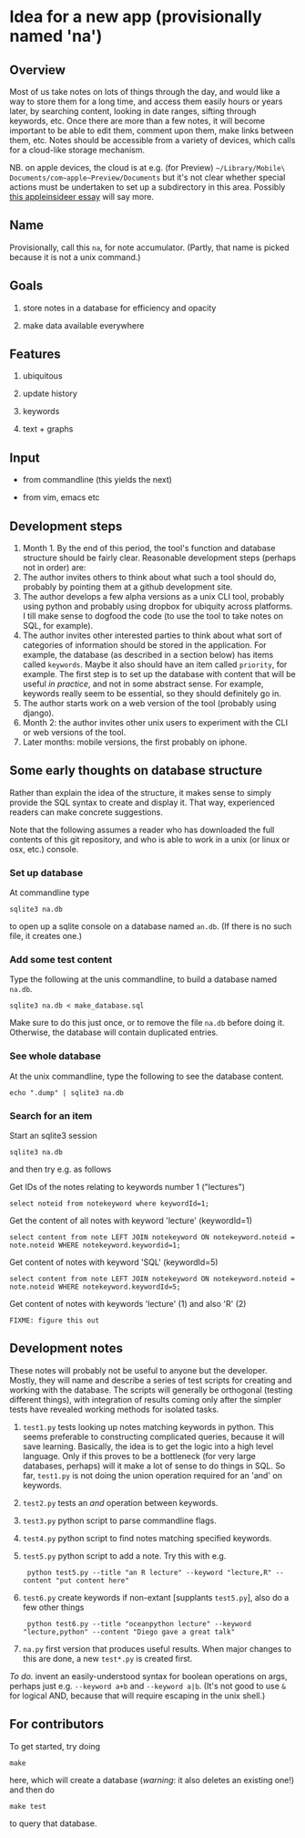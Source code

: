 # Idea for a new app (provisionally named 'na')

## Overview

Most of us take notes on lots of things through the day, and would like a way
to store them for a long time, and access them easily hours or years later, by
searching content, looking in date ranges, sifting through keywords, etc.  Once
there are more than a few notes, it will become important to be able to edit
them, comment upon them, make links between them, etc.  Notes should be
accessible from a variety of devices, which calls for a cloud-like storage
mechanism.

NB. on apple devices, the cloud is at e.g. (for Preview) ``~/Library/Mobile\
Documents/com~apple~Preview/Documents`` but it's not clear whether special
actions must be undertaken to set up a subdirectory in this area.  Possibly
[this appleinsideer
essay](http://appleinsider.com/articles/11/11/02/hidden_drop_box_feature_in_mac_os_x_lion_lets_you_sync_files_across_macs)
will say more.

## Name

Provisionally, call this ``na``, for note accumulator.  (Partly, that name is
picked because it is not a unix command.)


## Goals

1. store notes in a database for efficiency and opacity

2. make data available everywhere


## Features

1. ubiquitous

2. update history

3. keywords 

4. text + graphs


## Input

* from commandline (this yields the next)

* from vim, emacs etc


## Development steps

1. Month 1.  By the end of this period, the tool's function and database
   structure should be fairly clear.  Reasonable development steps (perhaps not
in order) are:
  1. The author invites others to think about what such a tool should do,
probably by pointing them at a github development site.
  2. The author develops a few alpha versions as a unix CLI tool, probably
using python and probably using dropbox for ubiquity across platforms.  I till
make sense to dogfood the code (to use the tool to take notes on SQL, for
example).
  3. The author invites other interested parties to think about what sort of
categories of information should be stored in the application.  For example,
the database (as described in a section below) has items called ``keywords``.
Maybe it also should have an item called ``priority``, for example.  The first
step is to set up the database with content that will be useful *in practice*,
and not in some abstract sense.  For example, keywords really seem to be essential,
so they should definitely go in.
  4. The author starts work on a web version of the tool (probably using django).
2. Month 2: the author invites other unix users to experiment with the CLI or
   web versions of the tool.
3. Later months: mobile versions, the first probably on iphone.


## Some early thoughts on database structure

Rather than explain the idea of the structure, it makes sense to simply provide
the SQL syntax to create and display it.  That way, experienced readers can
make concrete suggestions.

Note that the following assumes a reader who has downloaded the full contents
of this git repository, and who is able to work in a unix (or linux or osx,
etc.) console.

### Set up database

At commandline type

    sqlite3 na.db

to open up a sqlite console on a database named ``an.db``.  (If there is no
such file, it creates one.)

### Add some test content

Type the following at the unis commandline, to build a database named
``na.db``.

    sqlite3 na.db < make_database.sql

Make sure to do this just once, or to remove the file ``na.db`` before doing
it.  Otherwise, the database will contain duplicated entries.


### See whole database

At the unix commandline, type the following to see the database content.

    echo ".dump" | sqlite3 na.db

### Search for an item

Start an sqlite3 session

    sqlite3 na.db

and then try e.g. as follows

Get IDs of the notes relating to keywords number 1 ("lectures")

    select noteid from notekeyword where keywordId=1;

Get the content of all notes with keyword 'lecture' (keywordId=1)

    select content from note LEFT JOIN notekeyword ON notekeyword.noteid = note.noteid WHERE notekeyword.keywordid=1;

Get content of notes with keyword 'SQL' (keywordId=5)

    select content from note LEFT JOIN notekeyword ON notekeyword.noteid = note.noteid WHERE notekeyword.keywordId=5;

Get content of notes with keywords 'lecture' (1) and also 'R' (2)

    FIXME: figure this out

## Development notes

These notes will probably not be useful to anyone but the developer.  Mostly,
they will name and describe a series of test scripts for creating and working
with the database.  The scripts will generally be orthogonal (testing different
things), with integration of results coming only after the simpler tests have
revealed working methods for isolated tasks.

1. ``test1.py`` tests looking up notes matching keywords in python.  This seems
   preferable to constructing complicated queries, because it will save
learning.  Basically, the idea is to get the logic into a high level language.
Only if this proves to be a bottleneck (for very large databases, perhaps) will
it make a lot of sense to do things in SQL.  So far, ``test1.py`` is not doing
the union operation required for an 'and' on keywords.

2. ``test2.py`` tests an *and* operation between keywords.

3. ``test3.py`` python script to parse commandline flags.

4. ``test4.py`` python script to find notes matching specified keywords.

5. ``test5.py`` python script to add a note.  Try this with e.g. 

        python test5.py --title "an R lecture" --keyword "lecture,R" --content "put content here"

6. ``test6.py`` create keywords if non-extant [supplants ``test5.py``], also do a few other things

        python test6.py --title "oceanpython lecture" --keyword "lecture,python" --content "Diego gave a great talk"


7. ``na.py`` first version that produces useful results.  When major changes to
   this are done, a new ``test*.py`` is created first.  

*To do.* invent an easily-understood syntax for boolean operations on args,
perhaps just e.g.  ``--keyword a+b`` and ``--keyword a|b``.  (It's not good to use
``&`` for logical AND, because that will require escaping in the unix shell.)


## For contributors

To get started, try doing

    make

here, which will create a database (*warning*: it also deletes an existing one!) and then do

    make test

to query that database.
